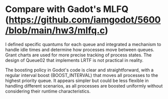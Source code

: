 # Compare with Gadot's MLFQ (https://github.com/iamgodot/5600/blob/main/hw3/mlfq.c)

I defined specific quantums for each queue and integrated a mechanism to handle idle times and determine how processes move between queues. Grant charts are used for more precise tracking of process states.
The design of Queue02 that implements LRTF is not practical in reality.

 The boosting policy in Godot's code is clear and straightforward, with a regular interval boost (BOOST_INTERVAL) that moves all processes to the highest priority queue. It appears simpler but could be less flexible in handling different scenarios, as all processes are boosted uniformly without considering their runtime characteristics.
